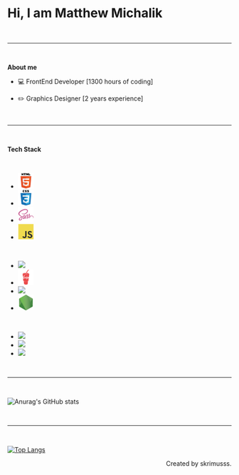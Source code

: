 <h1 align="left">Hi, I am Matthew Michalik</h1>

<br>

---

<br>

**About me**

- 💻 FrontEnd Developer [1300 hours of coding]

- ✏️ Graphics Designer [2 years experience]

<br>

---

<br>

**Tech Stack**

<br>

 - <img src="https://raw.githubusercontent.com/devicons/devicon/master/icons/html5/html5-original-wordmark.svg" height="35"/>
 - <img src="https://raw.githubusercontent.com/devicons/devicon/master/icons/css3/css3-original-wordmark.svg" height="35"/>
 - <img src="https://raw.githubusercontent.com/devicons/devicon/master/icons/sass/sass-original.svg" height="35"/>
 - <img src="https://raw.githubusercontent.com/devicons/devicon/master/icons/javascript/javascript-original.svg" height="35"/>
 
 <br>
 
 - <img src="https://www.vectorlogo.zone/logos/git-scm/git-scm-icon.svg" height="35"/>
 - <img src="https://raw.githubusercontent.com/devicons/devicon/master/icons/gulp/gulp-plain.svg" height="35"/>
 - <img src="https://www.vectorlogo.zone/logos/tailwindcss/tailwindcss-icon.svg" height="35"/>
 - <img src="https://raw.githubusercontent.com/github/explore/80688e429a7d4ef2fca1e82350fe8e3517d3494d/topics/nodejs/nodejs.png" height="35"/>

 <br>
 
 - <img src="https://cdn.worldvectorlogo.com/logos/adobe-xd.svg" height="35"/>
 - <img src="https://www.vectorlogo.zone/logos/adobe_illustrator/adobe_illustrator-icon.svg" height="35"/>
 - <img src="https://download.blender.org/branding/community/blender_community_badge_white.svg" height="35"/>
 
 <br>
 
 ---
 
 <br>
 
![Anurag's GitHub stats](https://github-readme-stats.vercel.app/api?username=skrimusss&show_icons=true)
  
 <br>
  
---

<br>

[![Top Langs](https://github-readme-stats.vercel.app/api/top-langs/?username=skrimusss&layout=compact)](https://github.com/anuraghazra/github-readme-stats)

<p align="right"> Created by skrimusss. </p>

